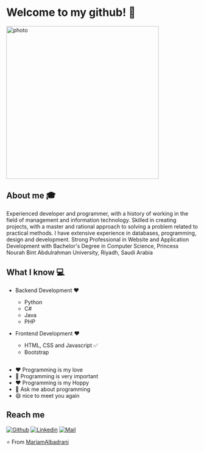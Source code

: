 # Welcome to my github! 👋

<img src="https://encrypted-tbn0.gstatic.com/images?q=tbn:ANd9GcQYNLbREpQ97-27d1qGzAi3y3qjp0l7-Wkhjw&usqp=CAU" alt ="photo" width= "400" >


## About me :mortar_board:
Experienced developer and programmer, with a history of working in the field of management and information technology. Skilled in creating projects, with a master and rational approach to solving a problem related to practical methods. I have extensive experience in databases, programming, design and development. Strong Professional in Website and Application Development with Bachelor's Degree in Computer Science, Princess Nourah Bint Abdulrahman University, Riyadh, Saudi Arabia

## What I know :computer:

- Backend Development  ❤️
  - Python 
  - C#
  - Java
  - PHP

- Frontend Development ❤️
  - HTML, CSS and Javascript :white_check_mark:
  - Bootstrap
 ##
- ❤️ Programming is my love
- 👯 Programming is very important
- ❤️ Programming is my Hoppy
- 💬 Ask me about programming
- 😄 nice to meet you again


## Reach me 
[![Github](https://img.shields.io/github/followers/MariamAlbadrani?label=Follow&style=social)](https://github.com/MariamAlbadrani)
[![Linkedin](https://img.shields.io/badge/-mariam%20albadrani-blue?style=flat-square&logo=linkedin&logoColor=white&link=https://www.linkedin.com/in/mariam-albadrani)](https://linkedin.com/in/mariam-albadrani)
[![Mail](https://img.shields.io/badge/-Mariam_Albadrani@outlook.sa-gray?style=flat-square&logo=outlook&logoColor=red&link=https://www.linkedin.com/in/mariam-albadrani)](mailto:Mariam_Albadrani@outlook.sa)





⭐️ From [MariamAlbadrani](https://github.com/MariamAlbadrani)
